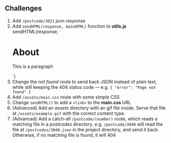 ## Challenges

1. Add `/postcode/3021` json response
2. Add `sendHTML(response, mainHTML)` function to **utils.js**
    sendHTML(response, `
    <h1>About</h1>
    <p>This is a paragraph</p>
    `)
3. Change the *not found* route to send back JSON instead of plain text, while still keeping the 404 status code — e.g. `{ "error": "Page not found" }`
4. Add `/assets/main.css` route with some simple CSS
5. Change `sendHTML()` to add a `<link>` to the **main.css** URL
6. (Advanced) Add an *assets* directory with an gif file inside. Serve that file at `/assets/example.gif` with the correct content type.
7. (Advanced) Add a catch-all `/postcode/(number)` route, which reads a matching file in a *postcodes* directory. e.g. `/postcode/3040` will read the file at `/postcodes/3040.json` in the project directory, and send it back. Otherwise, if no matching file is found, it will 404
